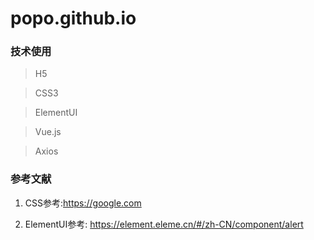 # popo.github.io

### 技术使用

>H5

>CSS3

>ElementUI

>Vue.js

>Axios

### 参考文献

1. CSS参考:<https://google.com>

2. ElementUI参考: <https://element.eleme.cn/#/zh-CN/component/alert>

